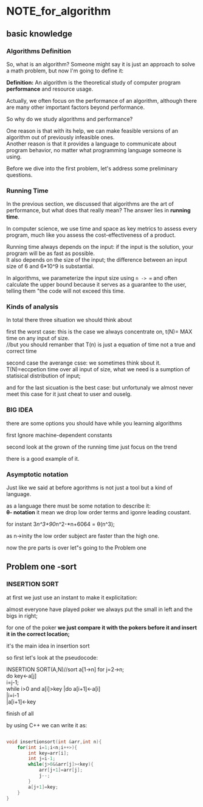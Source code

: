 # NOTE_for_algorithm

## basic knowledge

### Algorithms Definition

So, what is an algorithm? Someone might say it is just an approach to solve a math problem, but now I'm going to define it:

**Definition:** An algorithm is the theoretical study of computer program **performance** and resource usage.  

Actually, we often focus on the performance of an algorithm, although there are many other important factors beyond performance.  

So why do we study algorithms and performance?  

One reason is that with its help, we can make feasible versions of an algorithm out of previously infeasible ones.  
Another reason is that it provides a language to communicate about program behavior, no matter what programming language someone is using.  

Before we dive into the first problem, let's address some preliminary questions.

### Running Time

In the previous section, we discussed that algorithms are the art of performance, but what does that really mean? The answer lies in **running time**.

In computer science, we use time and space as key metrics to assess every program, much like you assess the cost-effectiveness of a product.  

Running time always depends on the input: if the input is the solution, your program will be as fast as possible.  
It also depends on the size of the input; the difference between an input size of 6 and 6*10^9 is substantial.  

In algorithms, we parameterize the input size using `n -> ∞` and often calculate the upper bound because it serves as a guarantee to the user, telling them "the code will not exceed this time.  

### Kinds of analysis  

In total there three situation we should think about  

first the worst case: this is the case we always concentrate on, t(N)= MAX time on any input of size.  
//but you should remanber that T(n) is just a equation of time not a true and correct time  

second case the averange csse: we sometimes think sbout it. T(N)=eccpetion time over all input of size, what we need is a sumption of statisical distribution of input;  

and for the last sicuation is the best case: but unfortunaly we almost never meet this case for it just cheat to user and ouselg.  

### BIG IDEA  

there are some options you should have while you learning algorithms  

first Ignore machine-dependent constants  

second look at the grown of the running time just focus on the trend  

there is a good example of it.  

### Asymptotic notation

Just like we said at before agorithms is not just a tool but a kind of language.  

as a language there must be some notation to describe it:  
**θ- notation** it mean we drop low order terms and igonre leading coustant.  

for instant 3*n^3+90*n^2-*n+6064 = θ(n^3);

as n->inity the low order subject are faster than the high one.

now the pre parts is over let"s going to the Problem one  

## Problem one -sort

### INSERTION SORT

at first we just use an instant to make it explicitation:  

almost everyone have played poker we always put the small in left and the bigs in right;  

for one of the poker **we just compare it with the pokers before it and insert it in the correct location;**  

it's the main idea in insertion sort  

so first let's look at the pseudocode:

INSERTION SORT(A,N)//sort a[1->n]
for j=2->n;  
 do key<-a[j]  
 i=j-1;  
 while i>0 and a[i]>key
  |do a[i+1]<-a[i]  
  |i=i-1  
  |a[i+1]<-key  

finish of all  

by using C++ we can write it as:

``` c++

void insertionsort(int &arr,int n){
    for(int i=1;i<n;i++>){
        int key=arr[i];
        int j=i-1;
        while(j>0&&arr[j]><key){
            arr[j+1]=arr[j];
            j--;
        }
        a[j+1]=key;
    }
}
```  
